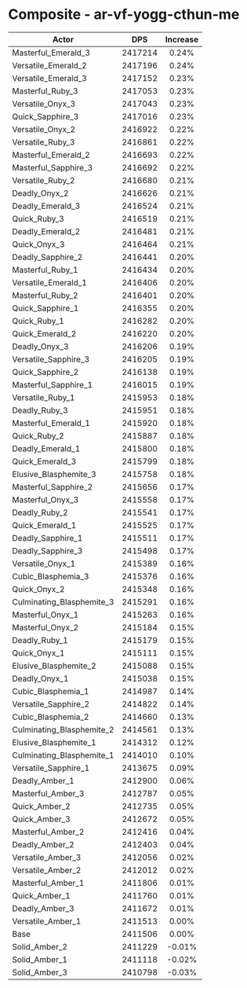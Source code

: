 # Composite - ar-vf-yogg-cthun-me
| Actor | DPS | Increase |
|---|:---:|:---:|
|Masterful_Emerald_3|2417214|0.24%|
|Versatile_Emerald_2|2417196|0.24%|
|Versatile_Emerald_3|2417152|0.23%|
|Masterful_Ruby_3|2417053|0.23%|
|Versatile_Onyx_3|2417043|0.23%|
|Quick_Sapphire_3|2417016|0.23%|
|Versatile_Onyx_2|2416922|0.22%|
|Versatile_Ruby_3|2416861|0.22%|
|Masterful_Emerald_2|2416693|0.22%|
|Masterful_Sapphire_3|2416692|0.22%|
|Versatile_Ruby_2|2416680|0.21%|
|Deadly_Onyx_2|2416626|0.21%|
|Deadly_Emerald_3|2416524|0.21%|
|Quick_Ruby_3|2416519|0.21%|
|Deadly_Emerald_2|2416481|0.21%|
|Quick_Onyx_3|2416464|0.21%|
|Deadly_Sapphire_2|2416441|0.20%|
|Masterful_Ruby_1|2416434|0.20%|
|Versatile_Emerald_1|2416406|0.20%|
|Masterful_Ruby_2|2416401|0.20%|
|Quick_Sapphire_1|2416355|0.20%|
|Quick_Ruby_1|2416282|0.20%|
|Quick_Emerald_2|2416220|0.20%|
|Deadly_Onyx_3|2416206|0.19%|
|Versatile_Sapphire_3|2416205|0.19%|
|Quick_Sapphire_2|2416138|0.19%|
|Masterful_Sapphire_1|2416015|0.19%|
|Versatile_Ruby_1|2415953|0.18%|
|Deadly_Ruby_3|2415951|0.18%|
|Masterful_Emerald_1|2415920|0.18%|
|Quick_Ruby_2|2415887|0.18%|
|Deadly_Emerald_1|2415800|0.18%|
|Quick_Emerald_3|2415799|0.18%|
|Elusive_Blasphemite_3|2415758|0.18%|
|Masterful_Sapphire_2|2415656|0.17%|
|Masterful_Onyx_3|2415558|0.17%|
|Deadly_Ruby_2|2415541|0.17%|
|Quick_Emerald_1|2415525|0.17%|
|Deadly_Sapphire_1|2415511|0.17%|
|Deadly_Sapphire_3|2415498|0.17%|
|Versatile_Onyx_1|2415389|0.16%|
|Cubic_Blasphemia_3|2415376|0.16%|
|Quick_Onyx_2|2415348|0.16%|
|Culminating_Blasphemite_3|2415291|0.16%|
|Masterful_Onyx_1|2415263|0.16%|
|Masterful_Onyx_2|2415184|0.15%|
|Deadly_Ruby_1|2415179|0.15%|
|Quick_Onyx_1|2415111|0.15%|
|Elusive_Blasphemite_2|2415088|0.15%|
|Deadly_Onyx_1|2415038|0.15%|
|Cubic_Blasphemia_1|2414987|0.14%|
|Versatile_Sapphire_2|2414822|0.14%|
|Cubic_Blasphemia_2|2414660|0.13%|
|Culminating_Blasphemite_2|2414561|0.13%|
|Elusive_Blasphemite_1|2414312|0.12%|
|Culminating_Blasphemite_1|2414010|0.10%|
|Versatile_Sapphire_1|2413675|0.09%|
|Deadly_Amber_1|2412900|0.06%|
|Masterful_Amber_3|2412787|0.05%|
|Quick_Amber_2|2412735|0.05%|
|Quick_Amber_3|2412672|0.05%|
|Masterful_Amber_2|2412416|0.04%|
|Deadly_Amber_2|2412403|0.04%|
|Versatile_Amber_3|2412056|0.02%|
|Versatile_Amber_2|2412012|0.02%|
|Masterful_Amber_1|2411806|0.01%|
|Quick_Amber_1|2411760|0.01%|
|Deadly_Amber_3|2411672|0.01%|
|Versatile_Amber_1|2411513|0.00%|
|Base|2411506|0.00%|
|Solid_Amber_2|2411229|-0.01%|
|Solid_Amber_1|2411118|-0.02%|
|Solid_Amber_3|2410798|-0.03%|
